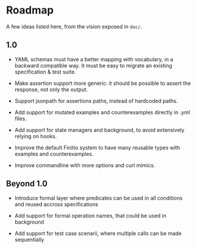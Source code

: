 # Roadmap

A few ideas listed here, from the vision exposed in `doc/`.

## 1.0

* YAML schemas must have a better mapping with vocabulary, in a backward compatible way. It must be easy to migrate an existing specification & test suite.

* Make assertion support more generic: it should be possible to assert the response, not only the output.

* Support jsonpath for assertions paths, instead of hardcoded paths.

* Add support for mutated examples and counterexamples directly in .yml files.

* Add support for state managers and background, to avoid extensively relying on hooks.

* Improve the default Finitio system to have many reusable types with examples and counterexamples.

* Improve commandline with more options and curl mimics.

## Beyond 1.0

* Introduce formal layer where predicates can be used in all conditions and reused accross specifications

* Add support for formal operation names, that could be used in background

* Add support for test case scenarii, where multiple calls can be made sequentially
